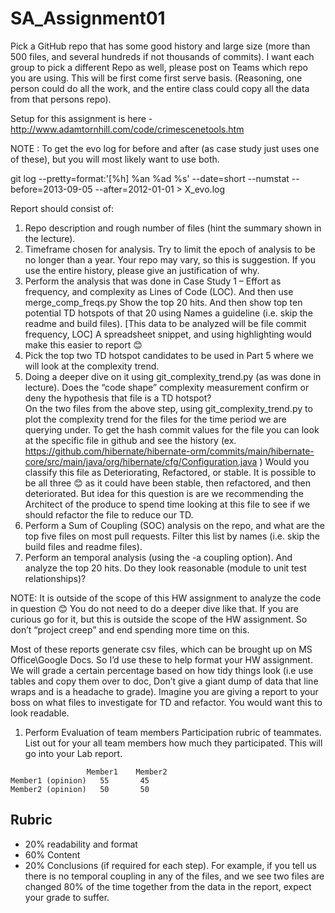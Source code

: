 # SA_Assignment01

Pick a GitHub repo that has some good history and large size (more than 500 files, and several hundreds if not thousands of commits).  I want each group 
to pick a different Repo as well, please post on Teams which repo you are using.  This will be first come first serve basis.  (Reasoning, one person 
could do all the work, and the entire class could copy all the data from that persons repo).

Setup for this assignment is here - http://www.adamtornhill.com/code/crimescenetools.htm

NOTE :
To get the evo log for before and after (as case study just uses one of these), but you will most likely want to use both.

git log --pretty=format:'[%h] %an %ad %s' --date=short --numstat --before=2013-09-05 --after=2012-01-01 > X_evo.log

Report should consist of:

1.	Repo description and rough number of files (hint the summary shown in the lecture).
1.	Timeframe chosen for analysis.  Try to limit the epoch of analysis to be no longer than a year.  Your repo may vary, so this is suggestion.  If you use the entire history, please give an justification of why.  
1.	Perform the analysis that was done in Case Study 1 – Effort as frequency, and complexity as Lines of Code (LOC).  And then use merge_comp_freqs.py 
Show the top 20 hits.  And then show top ten potential TD hotspots of that 20 using Names a guideline (i.e. skip the readme and build files). [This data to be analyzed will be file commit frequency, LOC]
A spreadsheet snippet, and using highlighting would make this easier to report 😊
1.	Pick the top two TD hotspot candidates to be used in Part 5 where we will look at the complexity trend. 
1.	Doing a deeper dive on it using git_complexity_trend.py (as was done in lecture).    Does the “code shape” complexity measurement confirm or deny the hypothesis that file is a TD hotspot?  
On the two files from the above step, using git_complexity_trend.py to plot the complexity trend for the files for the time period we are querying under.  To get the hash commit values for the file you can look at the specific file in github and see the history (ex. https://github.com/hibernate/hibernate-orm/commits/main/hibernate-core/src/main/java/org/hibernate/cfg/Configuration.java )
Would you classify this file as Deteriorating, Refactored, or stable.  It is possible to be all three 😊  as it could have been stable, then refactored, and then deteriorated.  But idea for this question is are we recommending the Architect of the produce to spend time looking at this file to see if we should refactor the file to reduce our TD.
1.	Perform a Sum of Coupling (SOC) analysis on the repo, and what are the top five files on most pull requests.   Filter this list by names (i.e. skip the build files and readme files).
1.	Perform an temporal analysis (using the -a coupling option).   And analyze the top 20 hits.  Do they look reasonable (module to unit test relationships)?  

NOTE: It is outside of the scope of this HW assignment to analyze the code in question 😊  You do not need to do a deeper dive like that.  If you are curious go for it, but this is outside the scope of the HW assignment.  So don’t “project creep” and end spending more time on this.

Most of these reports generate csv files, which can be brought up on MS Office\Google Docs.  So I’d use these to help format your HW assignment.  We will grade a certain percentage based on how tidy things look (i.e use tables and copy them over to doc, Don’t give a giant dump of data that line wraps and is a headache to grade).  Imagine you are giving a report to your boss on what files to investigate for TD and refactor.  You would want this to look readable.


1.	Perform  Evaluation of team members
Participation rubric of teammates.  List out for your all team members how much they participated.  This will go into your Lab report.
```
	             Member1	Member2	
Member1 (opinion)	55	     45
Member2 (opinion)	50	     50
```			

## Rubric
* 20% readability and format
* 60% Content
* 20% Conclusions (if required for each step).  For example, if you tell us there is no temporal coupling in any of the files, and we see two files are changed 80% of the time together from the data in the report, expect your grade to suffer. 


